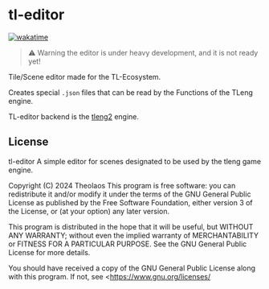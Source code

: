 # tl-editor

[![wakatime](https://wakatime.com/badge/user/018c54ba-f9f5-426e-9733-6deb502d647d/project/45be32d1-6f63-4aae-86ed-6233711b4555.svg)](https://wakatime.com/badge/user/018c54ba-f9f5-426e-9733-6deb502d647d/project/45be32d1-6f63-4aae-86ed-6233711b4555)

> :warning: Warning the editor is under heavy development, and it is not ready yet!

Tile/Scene editor made for the TL-Ecosystem.

Creates special `.json` files that can be read by the Functions of the TLeng engine.

TL-editor backend is the [tleng2](https://github.com/tl-ecosystem/tleng) engine.


## License

tl-editor
A simple editor for scenes designated to be used by the tleng game engine.

Copyright (C) 2024 Theolaos
This program is free software: you can redistribute it and/or modify
it under the terms of the GNU General Public License as published by
the Free Software Foundation, either version 3 of the License, or
(at your option) any later version.

This program is distributed in the hope that it will be useful,
but WITHOUT ANY WARRANTY; without even the implied warranty of
MERCHANTABILITY or FITNESS FOR A PARTICULAR PURPOSE.  See the
GNU General Public License for more details.

You should have received a copy of the GNU General Public License
along with this program.  If not, see <https://www.gnu.org/licenses/